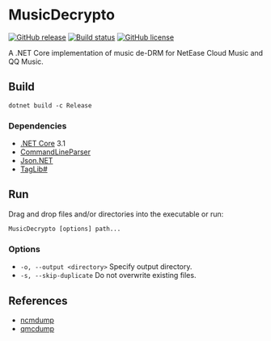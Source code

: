 # MusicDecrypto

[![GitHub release](https://img.shields.io/github/release/davidxuang/musicdecrypto.svg)](https://GitHub.com/davidxuang/musicdecrypto/releases/)
[![Build status](https://ci.appveyor.com/api/projects/status/github/davidxuang/musicdecrypto?svg=true)](https://ci.appveyor.com/project/davidxuang/musicdecrypto)
[![GitHub license](https://img.shields.io/github/license/davidxuang/musicdecrypto.svg)](https://github.com/davidxuang/musicdecrypto/blob/master/LICENSE)

A .NET Core implementation of music de-DRM for NetEase Cloud Music and QQ Music.

## Build

`dotnet build -c Release`

### Dependencies

-   [.NET Core](https://dotnet.microsoft.com) 3.1
-   [CommandLineParser](https://github.com/commandlineparser/commandline)
-   [Json.NET](https://www.newtonsoft.com/json)
-   [TagLib#](https://github.com/mono/taglib-sharp)

## Run

Drag and drop files and/or directories into the executable or run:

`MusicDecrypto [options] path...`

### Options

- `-o, --output <directory>` Specify output directory. 
- `-s, --skip-duplicate` Do not overwrite existing files.

## References

-   [ncmdump](https://github.com/anonymous5l/ncmdump)
-   [qmcdump](https://github.com/MegrezZhu/qmcdump)
